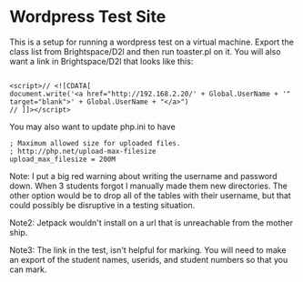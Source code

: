 Wordpress Test Site
==

This is a setup for running a wordpress test on a virtual machine. Export the class list from Brightspace/D2l and then run toaster.pl on it. You will also want a link in Brightspace/D2l that looks like this:

```

<script>// <![CDATA[
document.write('<a href="http://192.168.2.20/' + Global.UserName + '" target="blank">' + Global.UserName + "</a>")
// ]]></script>

```

You may also want to update php.ini to have

```
; Maximum allowed size for uploaded files.
; http://php.net/upload-max-filesize
upload_max_filesize = 200M

```

Note: I put a big red warning about writing the username and password down. When 3 students forgot I manually made them new directories. The other option would be to drop all of the tables with their username, but that could possibly be disruptive in a testing situation.

Note2: Jetpack wouldn't install on a url that is unreachable from the mother ship.

Note3: The link in the test, isn't helpful for marking. You will need to make an export of the student names, userids, and student numbers so that you can mark.
